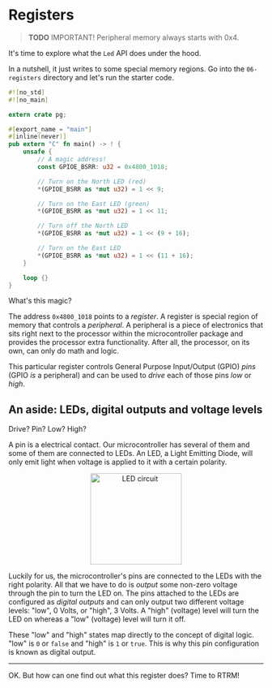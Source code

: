 # Registers

> **TODO** IMPORTANT! Peripheral memory always starts with 0x4.

It's time to explore what the `Led` API does under the hood.

In a nutshell, it just writes to some special memory regions. Go into the
`06-registers` directory and let's run the starter code.

``` rust
#![no_std]
#![no_main]

extern crate pg;

#[export_name = "main"]
#[inline(never)]
pub extern "C" fn main() -> ! {
    unsafe {
        // A magic address!
        const GPIOE_BSRR: u32 = 0x4800_1018;

        // Turn on the North LED (red)
        *(GPIOE_BSRR as *mut u32) = 1 << 9;

        // Turn on the East LED (green)
        *(GPIOE_BSRR as *mut u32) = 1 << 11;

        // Turn off the North LED
        *(GPIOE_BSRR as *mut u32) = 1 << (9 + 16);

        // Turn on the East LED
        *(GPIOE_BSRR as *mut u32) = 1 << (11 + 16);
    }

    loop {}
}
```

What's this magic?

The address `0x4800_1018` points to a *register*. A register is special region
of memory that controls a *peripheral*. A peripheral is a piece of electronics
that sits right next to the processor within the microcontroller package and
provides the processor extra functionality. After all, the processor, on its
own, can only do math and logic.

This particular register controls General Purpose Input/Output (GPIO) *pins*
(GPIO *is* a peripheral) and can be used to *drive* each of those pins *low* or
*high*.

## An aside: LEDs, digital outputs and voltage levels

Drive? Pin? Low? High?

A pin is a electrical contact. Our microcontroller has several of them and some
of them are connected to LEDs. An LED, a Light Emitting Diode, will only emit
light when voltage is applied to it with a certain polarity.

<p align="center">
<img height=180 title="LED circuit" src="https://upload.wikimedia.org/wikipedia/commons/c/c9/LED_circuit.svg">
</p>

Luckily for us, the microcontroller's pins are connected to the LEDs with the
right polarity. All that we have to do is *output* some non-zero voltage through
the pin to turn the LED on. The pins attached to the LEDs are configured as
*digital outputs* and can only output two different voltage levels: "low", 0
Volts, or "high", 3 Volts. A "high" (voltage) level will turn the LED on whereas
a "low" (voltage) level will turn it off.

These "low" and "high" states map directly to the concept of digital logic.
"low" is `0` or `false` and "high" is `1` or `true`. This is why this pin
configuration is known as digital output.

---

OK. But how can one find out what this register does? Time to RTRM!

